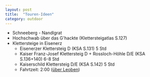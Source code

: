 ```yaml
---
layout: post
title:  "Touren-Ideen"
category: outdoor
---
```


* Schneeberg - Nandlgrat
* Hochschwab über das G'hackte (Klettersteigatlas S.127)
* Klettersteige in Eisenerz
    * Eisenerzer Klettersteig D (KSA S.131) 5 Std
    * Kaiser Franz-Josef Klettersteig D + Rossloch-Höhle D/E (KSA S.136+140) 6-8 Std
    * Kaiserschild Klettersteig D/E (KSA S.142) 5 Std
    * Fahrtzeit: 2:00 ([über Leoben](https://goo.gl/maps/7fEfsFe6CUt))
    
